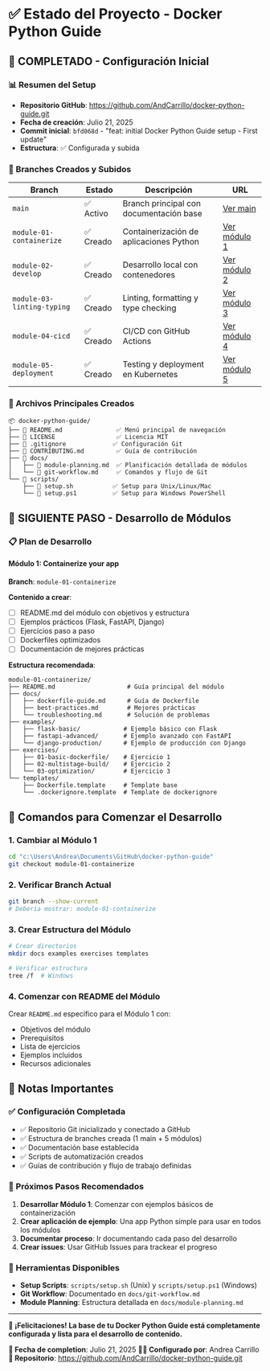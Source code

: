 # ✅ Estado del Proyecto - Docker Python Guide

## 🎯 **COMPLETADO** - Configuración Inicial

### 📊 Resumen del Setup
- **Repositorio GitHub**: https://github.com/AndCarrillo/docker-python-guide.git
- **Fecha de creación**: Julio 21, 2025
- **Commit inicial**: `bfd068d` - "feat: initial Docker Python Guide setup - First update"
- **Estructura**: ✅ Configurada y subida

### 🌿 Branches Creados y Subidos

| Branch | Estado | Descripción | URL |
|--------|--------|-------------|-----|
| `main` | ✅ Activo | Branch principal con documentación base | [Ver main](https://github.com/AndCarrillo/docker-python-guide/tree/main) |
| `module-01-containerize` | ✅ Creado | Containerización de aplicaciones Python | [Ver módulo 1](https://github.com/AndCarrillo/docker-python-guide/tree/module-01-containerize) |
| `module-02-develop` | ✅ Creado | Desarrollo local con contenedores | [Ver módulo 2](https://github.com/AndCarrillo/docker-python-guide/tree/module-02-develop) |
| `module-03-linting-typing` | ✅ Creado | Linting, formatting y type checking | [Ver módulo 3](https://github.com/AndCarrillo/docker-python-guide/tree/module-03-linting-typing) |
| `module-04-cicd` | ✅ Creado | CI/CD con GitHub Actions | [Ver módulo 4](https://github.com/AndCarrillo/docker-python-guide/tree/module-04-cicd) |
| `module-05-deployment` | ✅ Creado | Testing y deployment en Kubernetes | [Ver módulo 5](https://github.com/AndCarrillo/docker-python-guide/tree/module-05-deployment) |

### 📁 Archivos Principales Creados

```
📦 docker-python-guide/
├── 📄 README.md               ✅ Menú principal de navegación
├── 📄 LICENSE                 ✅ Licencia MIT
├── 📄 .gitignore             ✅ Configuración Git
├── 📄 CONTRIBUTING.md         ✅ Guía de contribución
├── 📁 docs/
│   ├── 📄 module-planning.md  ✅ Planificación detallada de módulos
│   └── 📄 git-workflow.md     ✅ Comandos y flujo de Git
└── 📁 scripts/
    ├── 📄 setup.sh           ✅ Setup para Unix/Linux/Mac
    └── 📄 setup.ps1          ✅ Setup para Windows PowerShell
```

## 🎯 **SIGUIENTE PASO** - Desarrollo de Módulos

### 📋 Plan de Desarrollo

#### Módulo 1: Containerize your app
**Branch**: `module-01-containerize`

**Contenido a crear**:
- [ ] README.md del módulo con objetivos y estructura
- [ ] Ejemplos prácticos (Flask, FastAPI, Django)
- [ ] Ejercicios paso a paso
- [ ] Dockerfiles optimizados
- [ ] Documentación de mejores prácticas

**Estructura recomendada**:
```
module-01-containerize/
├── README.md                    # Guía principal del módulo
├── docs/
│   ├── dockerfile-guide.md      # Guía de Dockerfile
│   ├── best-practices.md        # Mejores prácticas
│   └── troubleshooting.md       # Solución de problemas
├── examples/
│   ├── flask-basic/            # Ejemplo básico con Flask
│   ├── fastapi-advanced/       # Ejemplo avanzado con FastAPI
│   └── django-production/      # Ejemplo de producción con Django
├── exercises/
│   ├── 01-basic-dockerfile/    # Ejercicio 1
│   ├── 02-multistage-build/    # Ejercicio 2
│   └── 03-optimization/        # Ejercicio 3
└── templates/
    ├── Dockerfile.template     # Template base
    └── .dockerignore.template  # Template de dockerignore
```

## 🚀 Comandos para Comenzar el Desarrollo

### 1. Cambiar al Módulo 1
```bash
cd "c:\Users\Andrea\Documents\GitHub\docker-python-guide"
git checkout module-01-containerize
```

### 2. Verificar Branch Actual
```bash
git branch --show-current
# Debería mostrar: module-01-containerize
```

### 3. Crear Estructura del Módulo
```bash
# Crear directorios
mkdir docs examples exercises templates

# Verificar estructura
tree /f  # Windows
```

### 4. Comenzar con README del Módulo
Crear `README.md` específico para el Módulo 1 con:
- Objetivos del módulo
- Prerequisitos
- Lista de ejercicios
- Ejemplos incluidos
- Recursos adicionales

## 📝 Notas Importantes

### ✅ Configuración Completada
- ✅ Repositorio Git inicializado y conectado a GitHub
- ✅ Estructura de branches creada (1 main + 5 módulos)
- ✅ Documentación base establecida
- ✅ Scripts de automatización creados
- ✅ Guías de contribución y flujo de trabajo definidas

### 🎯 Próximos Pasos Recomendados
1. **Desarrollar Módulo 1**: Comenzar con ejemplos básicos de containerización
2. **Crear aplicación de ejemplo**: Una app Python simple para usar en todos los módulos
3. **Documentar proceso**: Ir documentando cada paso del desarrollo
4. **Crear issues**: Usar GitHub Issues para trackear el progreso

### 🔧 Herramientas Disponibles
- **Setup Scripts**: `scripts/setup.sh` (Unix) y `scripts/setup.ps1` (Windows)
- **Git Workflow**: Documentado en `docs/git-workflow.md`
- **Module Planning**: Estructura detallada en `docs/module-planning.md`

---

**🎉 ¡Felicitaciones! La base de tu Docker Python Guide está completamente configurada y lista para el desarrollo de contenido.**

**📅 Fecha de completion**: Julio 21, 2025
**👨‍💻 Configurado por**: Andrea Carrillo
**🔗 Repositorio**: https://github.com/AndCarrillo/docker-python-guide.git
